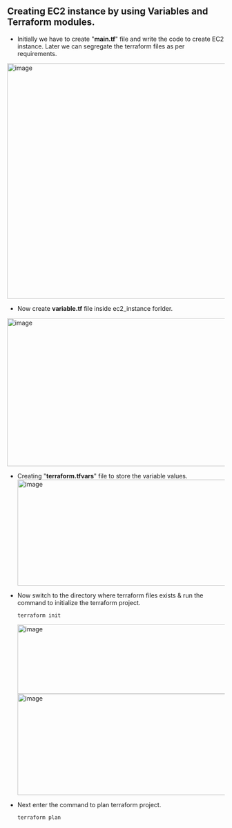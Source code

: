 ## Creating EC2 instance by using Variables and Terraform modules.
- Initially we have to create "**main.tf**" file and write the code to create EC2 instance. Later we can segregate the terraform files as per requirements.
<img width="1052" height="544" alt="image" src="https://github.com/user-attachments/assets/b0cb667c-380a-4ffc-b05b-881cad64c83c" />

- Now create **variable.tf** file inside ec2_instance forlder.
 <img width="930" height="342" alt="image" src="https://github.com/user-attachments/assets/b6931320-ec66-41ff-9888-a722de1317b0" />


- Creating "**terraform.tfvars**" file to store the variable values.
  <img width="1156" height="245" alt="image" src="https://github.com/user-attachments/assets/7b41d2c5-8cdb-43ac-84f0-bb957b324227" />

- Now switch to the directory where terraform files exists & run the command to initialize the terraform project.
  ```
  terraform init
  ```
  <img width="1028" height="160" alt="image" src="https://github.com/user-attachments/assets/f4c758a0-6042-4fc0-8d7f-e2475371641d" />
  <img width="894" height="234" alt="image" src="https://github.com/user-attachments/assets/3fa94e87-8a7c-4822-8f0e-5c6e5080c3f6" />

- Next enter the command to plan terraform project.
  ```
  terraform plan
  ```
  

 
  






